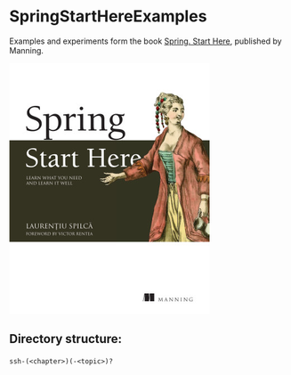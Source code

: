 # SpringStartHereExamples

Examples and experiments form the book [Spring. Start Here](https://www.manning.com/books/spring-start-here), published by Manning.

![Cover of "Spring. Start Here".](/assets/images/cover.png)

## Directory structure:
`ssh-(<chapter>)(-<topic>)?`
